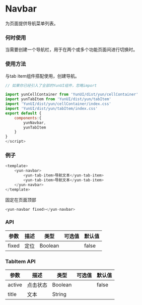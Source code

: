 # Navbar

为页面提供导航菜单列表。

### 何时使用

当需要创建一个导航栏，用于在两个或多个功能页面间进行切换时。

### 使用方法

与tab item组件搭配使用，创建导航。

``` javascript
// 如果你已经引入了全部的YunUI组件，忽略import

import yunCellContainer from 'YunUI/dist/yun/cellContainer'
import yunTabItem from 'YunUI/dist/yun/tabItem'
import 'YunUI/dist/yun/cellContainer/index.css'
import 'YunUI/dist/yun/tabItem/index.css'
export default {
    components:{
        yunNavbar,
        yunTabItem
    }
}
</script>
```

### 例子

``` javascript
<template>
    <yun-navbar>
        <yun-tab-item>导航文本</yun-tab-item>
        <yun-tab-item>导航文本</yun-tab-item>
    </yun-navbar>
</template>
```


固定在页面顶部

``` javascript
<yun-navbar fixed></yun-navbar>
```

### API

| 参数        | 描述        | 类型        | 可选值       | 默认值       |
| ----       | ----       | ----       | ----       | ----       |
| fixed       | 定位 |  Boolean  | | false |

### TabItem API

| 参数        | 描述        | 类型        | 可选值       | 默认值       |
| ----       | ----       | ----       | ----       | ----       |
| active      | 点击状态       |  Boolean   |           |   false    |
| title |   文本  |   String  |       |       |